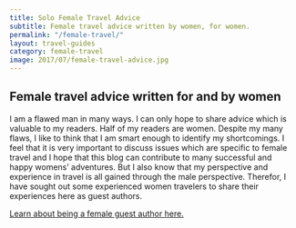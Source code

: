 ```yaml
---
title: Solo Female Travel Advice
subtitle: Female travel advice written by women, for women.
permalink: "/female-travel/"
layout: travel-guides
category: female-travel
image: 2017/07/female-travel-advice.jpg
---
```


## Female travel advice written for and by women

I am a flawed man in many ways. I can only hope to share advice which is valuable to my readers. Half of my readers are women. Despite my many flaws, I like to think that I am smart enough to identify my shortcomings. I feel that it is very important to discuss issues which are specific to female travel and I hope that this blog can contribute to many successful and happy womens’ adventures. But I also know that my perspective and experience in travel is all gained through the male perspective. Therefor, I have sought out some experienced women travelers to share their experiences here as guest authors.

[Learn about being a female guest author here.](/guest-author-women/)
